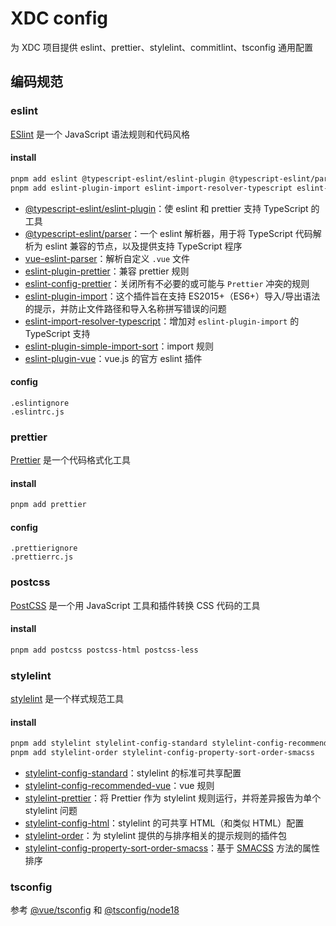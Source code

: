 # XDC config

为 XDC 项目提供 eslint、prettier、stylelint、commitlint、tsconfig 通用配置

## 编码规范

### eslint

[ESlint](https://eslint.bootcss.com/) 是一个 JavaScript 语法规则和代码风格

#### install

```bash
pnpm add eslint @typescript-eslint/eslint-plugin @typescript-eslint/parser vue-eslint-parser eslint-config-prettier
pnpm add eslint-plugin-import eslint-import-resolver-typescript eslint-plugin-prettier eslint-plugin-vue
```

- [@typescript-eslint/eslint-plugin](https://typescript-eslint.io)：使 eslint 和 prettier 支持 TypeScript 的工具
- [@typescript-eslint/parser](https://typescript-eslint.io/architecture/parser)：一个 eslint 解析器，用于将 TypeScript 代码解析为 eslint 兼容的节点，以及提供支持 TypeScript 程序
- [vue-eslint-parser](https://www.npmjs.com/package/vue-eslint-parser)：解析自定义 `.vue` 文件
- [eslint-plugin-prettier](https://www.npmjs.com/package/eslint-plugin-prettier)：兼容 prettier 规则
- [eslint-config-prettier](https://www.npmjs.com/package/eslint-config-prettier)：关闭所有不必要的或可能与 `Prettier` 冲突的规则
- [eslint-plugin-import](https://www.npmjs.com/package/eslint-plugin-import)：这个插件旨在支持 ES2015+（ES6+）导入/导出语法的提示，并防止文件路径和导入名称拼写错误的问题
- [eslint-import-resolver-typescript](https://www.npmjs.com/package/eslint-import-resolver-typescript)：增加对 `eslint-plugin-import` 的 TypeScript 支持
- [eslint-plugin-simple-import-sort](https://www.npmjs.com/package/eslint-plugin-simple-import-sort)：import 规则
- [eslint-plugin-vue](https://eslint.vuejs.org)：vue.js 的官方 eslint 插件

#### config

```
.eslintignore
.eslintrc.js
```

### prettier

[Prettier](https://prettier.io/) 是一个代码格式化工具

#### install

```bash
pnpm add prettier
```

#### config

```
.prettierignore
.prettierrc.js
```

### postcss

[PostCSS](https://www.postcss.com.cn/) 是一个用 JavaScript 工具和插件转换 CSS 代码的工具

#### install

```bash
pnpm add postcss postcss-html postcss-less
```

### stylelint

[stylelint](https://stylelint.docschina.org/) 是一个样式规范工具

#### install

```bash
pnpm add stylelint stylelint-config-standard stylelint-config-recommended-vue stylelint-prettier stylelint-config-html
pnpm add stylelint-order stylelint-config-property-sort-order-smacss
```

- [stylelint-config-standard](https://www.npmjs.com/package/stylelint-config-standard)：stylelint 的标准可共享配置
- [stylelint-config-recommended-vue](https://www.npmjs.com/package/stylelint-config-html)：vue 规则
- [stylelint-prettier](https://www.npmjs.com/package/stylelint-prettier)：将 Prettier 作为 stylelint 规则运行，并将差异报告为单个 stylelint 问题
- [stylelint-config-html](https://www.npmjs.com/package/stylelint-config-html)：stylelint 的可共享 HTML（和类似 HTML）配置
- [stylelint-order](https://www.npmjs.com/package/stylelint-order)：为 stylelint 提供的与排序相关的提示规则的插件包
- [stylelint-config-property-sort-order-smacss](https://www.npmjs.com/package/stylelint-config-property-sort-order-smacss)：基于 [SMACSS](http://smacss.com/) 方法的属性排序

### tsconfig

参考 [@vue/tsconfig](https://www.npmjs.com/package/@vue/tsconfig) 和 [@tsconfig/node18](https://www.npmjs.com/package/@tsconfig/node18)

